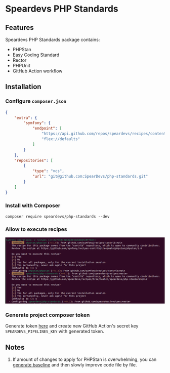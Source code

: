 # Speardevs PHP Standards

## Features

Speardevs PHP Standards package contains:

* PHPStan
* Easy Coding Standard
* Rector
* PHPUnit
* GitHub Action workflow

## Installation

### Configure `composer.json`

```json
{
    "extra": {
        "symfony": {
            "endpoint": [
                "https://api.github.com/repos/speardevs/recipes/contents/index.json",
                "flex://defaults"
            ]
        }
    },
    "repositories": [
        {
            "type": "vcs",
            "url": "git@github.com:SpearDevs/php-standards.git"
        }
    ]
}
```

### Install with Composer

```shell
composer require speardevs/php-standards --dev
```

### Allow to execute recipes

![img.png](images/recipes.png)

### Generate project composer token

Generate token [here](https://github.com/settings/tokens/new?scopes=repo&description=GitHub%20Actions%20Composer) and
create new GitHub Action's secret key `SPEARDEVS_PIPELINES_KEY` with generated token.

## Notes

1. If amount of changes to apply for PHPStan is overwhelming, you
   can [generate baseline](https://phpstan.org/user-guide/baseline) and then slowly improve code file by file.
